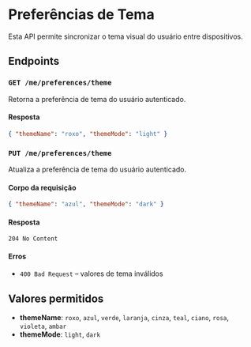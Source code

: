 # Preferências de Tema

Esta API permite sincronizar o tema visual do usuário entre dispositivos.

## Endpoints

### `GET /me/preferences/theme`
Retorna a preferência de tema do usuário autenticado.

#### Resposta
```json
{ "themeName": "roxo", "themeMode": "light" }
```

### `PUT /me/preferences/theme`
Atualiza a preferência de tema do usuário autenticado.

#### Corpo da requisição
```json
{ "themeName": "azul", "themeMode": "dark" }
```

#### Resposta
`204 No Content`

#### Erros
- `400 Bad Request` – valores de tema inválidos

## Valores permitidos
- **themeName**: `roxo`, `azul`, `verde`, `laranja`, `cinza`, `teal`, `ciano`, `rosa`, `violeta`, `ambar`
- **themeMode**: `light`, `dark`
